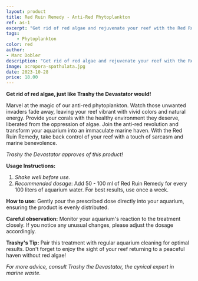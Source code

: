 ```yaml
---
layout: product
title: Red Ruin Remedy - Anti-Red Phytoplankton
ref: as-1
excerpt: "Get rid of red algae and rejuvenate your reef with the Red Ruin Remedy - Anti-Red Phytoplankton. Join the anti-red revolution, and watch your aquarium transform into a vibrant, algae-free marine sanctuary. Empower your corals with the nurturing care they deserve. Trashy the Devastator approves of this product"
tags:
    - Phytoplankton
color: red
author:
- Marc Dobler
description: "Get rid of red algae and rejuvenate your reef with the Red Ruin Remedy - Anti-Red Phytoplankton. Join the anti-red revolution, and watch your aquarium transform into a vibrant, algae-free marine sanctuary. Empower your corals with the nurturing care they deserve. Trashy the Devastator approves of this product"
image: acropora-spathulata.jpg
date: 2023-10-28
price: 18.00
---
```


**Get rid of red algae, just like Trashy the Devastator would!**

Marvel at the magic of our anti-red phytoplankton. Watch those unwanted invaders fade away, leaving your reef vibrant with vivid colors and natural energy. Provide your corals with the healthy environment they deserve, liberated from the oppression of algae. Join the anti-red revolution and transform your aquarium into an immaculate marine haven. With the Red Ruin Remedy, take back control of your reef with a touch of sarcasm and marine benevolence.

*Trashy the Devastator approves of this product!*

**Usage Instructions:**

1. *Shake well before use.*
2. *Recommended dosage*: Add 50 - 100 ml of Red Ruin Remedy for every 100 liters of aquarium water. For best results, use once a week.

**How to use:** Gently pour the prescribed dose directly into your aquarium, ensuring the product is evenly distributed.

**Careful observation:** Monitor your aquarium's reaction to the treatment closely. If you notice any unusual changes, please adjust the dosage accordingly.

**Trashy's Tip:** Pair this treatment with regular aquarium cleaning for optimal results. Don't forget to enjoy the sight of your reef returning to a peaceful haven without red algae!

*For more advice, consult Trashy the Devastator, the cynical expert in marine waste.*
